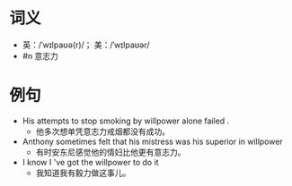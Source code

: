 # 词义
- 英：/ˈwɪlpaʊə(r)/； 美：/ˈwɪlpaʊər/
- #n 意志力
# 例句
- His attempts to stop smoking by willpower alone failed .
	- 他多次想单凭意志力戒烟都没有成功。
- Anthony sometimes felt that his mistress was his superior in willpower
	- 有时安东尼感觉他的情妇比他更有意志力。
- I know I 've got the willpower to do it
	- 我知道我有毅力做这事儿。
